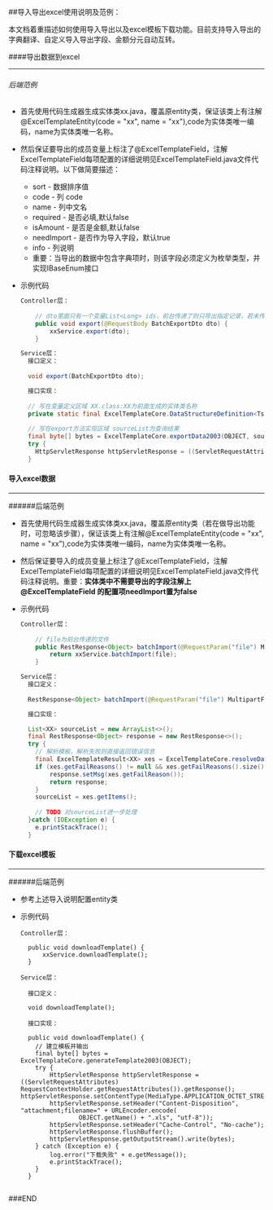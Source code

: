 ##导入导出excel使用说明及范例：

本文档着重描述如何使用导入导出以及excel模板下载功能。目前支持导入导出的字典翻译、自定义导入导出字段、金额分元自动互转。

####导出数据到excel

------



###### 后端范例

* 首先使用代码生成器生成实体类xx.java，覆盖原entity类，保证该类上有注解@ExcelTemplateEntity(code = "xx", name = "xx"),code为实体类唯一编码，name为实体类唯一名称。
* 然后保证要导出的成员变量上标注了@ExcelTemplateField，注解ExcelTemplateField每项配置的详细说明见ExcelTemplateField.java文件代码注释说明。以下做简要描述：
  * sort - 数据排序值
  * code - 列 code
  * name - 列中文名
  * required - 是否必填,默认false
  * isAmount - 是否是金额,默认false
  * needImport - 是否作为导入字段，默认true
  * info - 列说明
  * 重要：当导出的数据中包含字典项时，则该字段必须定义为枚举类型，并实现IBaseEnum接口

* 示例代码

  ```java
  Controller层：
      
      // dto里面只有一个变量List<Long> ids，前台传递了则只导出指定记录，若未传递则默认导出200条（逻辑在service层自行判断）
      public void export(@RequestBody BatchExportDto dto) {
          xxService.export(dto);
      }
  
  Service层：
    接口定义：
      
    void export(BatchExportDto dto);
  
    接口实现：
          
    // 写在变量定义区域 XX.class:XX为前面生成的实体类名称
    private static final ExcelTemplateCore.DataStructureDefinition<TspMotorcade> 	OBJECT = parseType(XX.class).get();
    
    // 写在export方法实现区域 sourceList为查询结果
    final byte[] bytes = ExcelTemplateCore.exportData2003(OBJECT, sourceList);
    try {    
      HttpServletResponse httpServletResponse = ((ServletRequestAttributes) 	 RequestContextHolder.getRequestAttributes()).getResponse();    					  httpServletResponse.setContentType(MediaType.APPLICATION_OCTET_STREAM_VALUE);         httpServletResponse.setHeader("Content-Disposition", "attachment;filename=" + 		  URLEncoder.encode(OBJECT.getName() + ".xls", "UTF-8"));                  			  httpServletResponse.setHeader("Cache-Control", "No-cache");     			      		httpServletResponse.flushBuffer();    	    			 		 	  		 		  httpServletResponse.getOutputStream().write(bytes);} catch (Exception e) {        	  log.error("导出失败", e);
    }
  ```

#### 导入excel数据

------



######后端范例

* 首先使用代码生成器生成实体类xx.java，覆盖原entity类（若在做导出功能时，可忽略该步骤），保证该类上有注解@ExcelTemplateEntity(code = "xx", name = "xx"),code为实体类唯一编码，name为实体类唯一名称。

* 然后保证要导入的成员变量上标注了@ExcelTemplateField，注解ExcelTemplateField每项配置的详细说明见ExcelTemplateField.java文件代码注释说明。重要：**实体类中不需要导出的字段注解上@ExcelTemplateField 的配置项needImport置为false** 

* 示例代码

  ```java
  Controller层：
      
      // file为前台传递的文件
      public RestResponse<Object> batchImport(@RequestParam("file") MultipartFile file){         
          return xxService.batchImport(file);
      }
  
  Service层：
    接口定义：
      
    RestResponse<Object> batchImport(@RequestParam("file") MultipartFile file);
  
    接口实现：
  
    List<XX> sourceList = new ArrayList<>();
    final RestResponse<Object> response = new RestResponse<>();
    try {
      // 解析模板，解析失败则直接返回错误信息
      final ExcelTemplateResult<XX> xes = ExcelTemplateCore.resolveData2003(OBJECT, file.getInputStream());
      if (xes.getFailReasons() != null && xes.getFailReasons().size() > 0) {
          response.setMsg(xes.getFailReason());
          return response;
      }
      sourceList = xes.getItems();
      
      // TODO 对sourceList进一步处理
    }catch (IOException e) {
      e.printStackTrace();
    }
  ```



#### 下载excel模板

------



######后端范例

* 参考上述导入说明配置entity类

* 示例代码

  ```
  Controller层：
      
  	public void downloadTemplate() {    
  		xxService.downloadTemplate();
  	}
  
  Service层：
  
    接口定义：
      
    void downloadTemplate();
  	
    接口实现：
  
    public void downloadTemplate() {
      // 建立模板并输出
      final byte[] bytes = ExcelTemplateCore.generateTemplate2003(OBJECT);
      try {
          HttpServletResponse httpServletResponse = ((ServletRequestAttributes) RequestContextHolder.getRequestAttributes()).getResponse();							 								 	             		 	 	 	 		     httpServletResponse.setContentType(MediaType.APPLICATION_OCTET_STREAM_VALUE);
          httpServletResponse.setHeader("Content-Disposition", "attachment;filename=" + URLEncoder.encode(
                  OBJECT.getName() + ".xls", "utf-8"));
          httpServletResponse.setHeader("Cache-Control", "No-cache");
          httpServletResponse.flushBuffer();
          httpServletResponse.getOutputStream().write(bytes);
      } catch (Exception e) {
          log.error("下载失败" + e.getMessage());
          e.printStackTrace();
      }
    }
  	
  ```

###END

